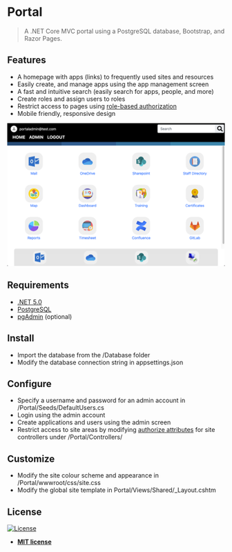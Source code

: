# Portal
> A .NET Core MVC portal using a PostgreSQL database, Bootstrap, and Razor Pages.

## Features

* A homepage with apps (links) to frequently used sites and resources
* Easily create, and manage apps using the app management screen
* A fast and intuitive search (easily search for apps, people, and more)
* Create roles and assign users to roles
* Restrict access to pages using [role-based authorization](https://docs.microsoft.com/en-us/aspnet/core/security/authorization/roles?view=aspnetcore-5.0)
* Mobile friendly, responsive design

![Home.png](./Screenshots/home.png?raw=true "Home Page")


## Requirements
* [.NET 5.0](https://dotnet.microsoft.com/download/dotnet/5.0)
* [PostgreSQL](https://www.postgresql.org/download/)
* [pgAdmin](https://www.pgadmin.org/download/) (optional)

## Install
* Import the database from the /Database folder
* Modify the database connection string in appsettings.json

## Configure
* Specify a username and password for an admin account in /Portal/Seeds/DefaultUsers.cs
* Login using the admin account
* Create applications and users using the admin screen
* Restrict access to site areas by modifying [authorize attributes](https://docs.microsoft.com/en-us/aspnet/core/security/authorization/simple?view=aspnetcore-5.0) for site controllers under /Portal/Controllers/

## Customize
* Modify the site colour scheme and appearance in /Portal/wwwroot/css/site.css
* Modify the global site template in Portal/Views/Shared/_Layout.cshtm

## License
[![License](http://img.shields.io/:license-mit-blue.svg?style=flat-square)](http://badges.mit-license.org)

- **[MIT license](http://opensource.org/licenses/mit-license.php)**
